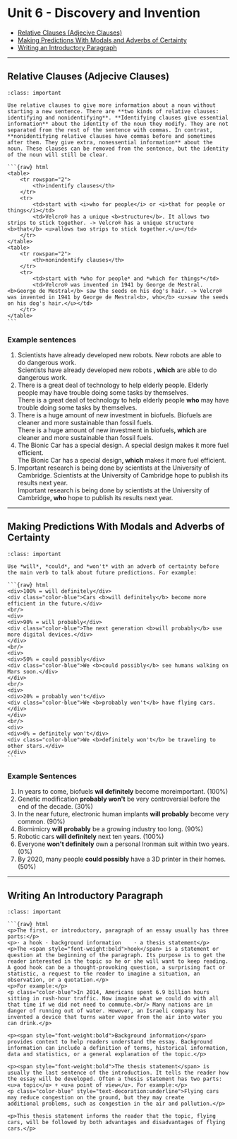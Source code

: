 # Unit 6 - Discovery and Invention

- [Relative Clauses (Adjecive Clauses)](#relative-clauses-adjecive-clauses)
- [Making Predictions With Modals and Adverbs of Certainty](#making-predictions-with-modals-and-adverbs-of-certainty)
- [Writing an Introductory Paragraph](#writing-an-introductory-paragraph)

---

## Relative Clauses (Adjecive Clauses)

````{admonition} MAKING PREDICTIONS
:class: important

Use relative clauses to give more information about a noun without starting a new sentence. There are **two kinds of relative clauses: identifying and nonidentifying**. **Identifying clauses give essential information** about the identity of the noun they modify. They are not separated from the rest of the sentence with commas. In contrast, **nonidentifying relative clauses have commas before and sometimes after them. They give extra, nonessential information** about the noun. These clauses can be removed from the sentence, but the identity of the noun will still be clear.

```{raw} html
<table>
	<tr rowspan="2">
		<th>indentify clauses</th>
	</tr>
	<tr>
		<td>start with <i>who for people</i> or <i>that for people or things</i></td>
		<td>Velcro® has a unique <b>structure</b>. It allows two strips to stick together. -> Velcro® has a unique structure <b>that</b> <u>allows two strips to stick together.</u></td>
	</tr>
</table>
<table>
	<tr rowspan="2">
		<th>nonindentify clauses</th>
	</tr>
	<tr>
		<td>start with *who for people* and *which for things*</td>
		<td>Velcro® was invented in 1941 by George de Mestral. <b>George de Mestral</b> saw the seeds on his dog's hair. -> Velcro® was invented in 1941 by George de Mestral<b>, who</b> <u>saw the seeds on his dog's hair.</u></td>
	</tr>
</table>
```
````

### Example sentences

<ol>
	<li>Scientists have already developed new robots. New robots are able to do dangerous work.</li>
	<div class="ml-2em">
	Scientists have already developed new robots <b>, which</b> are able to do dangerous work.
	</div>
	<li>There is a great deal of technology to help elderly people. Elderly people may have trouble doing some tasks by themselves.</li>
	<div class="ml-2em">There is a great deal of technology to help elderly people <b>who</b> may have trouble doing some tasks by themselves.</div>
	<li>There is a huge amount of new investment in biofuels. Biofuels are cleaner and more sustainable than fossil fuels.</li>
	<div class="ml-2em">There is a huge amount of new investment in biofuels<b>, which</b> are cleaner and more sustainable than fossil fuels.</div>
	<li>The Bionic Car has a special design. A special design makes it more fuel efficient.</li>
	<div class="ml-2em">The Bionic Car has a special design<b>, which</b> makes it more fuel efficient.</div>
	<li>Important research is being done by scientists at the University of Cambridge. Scientists at the University of Cambridge hope to publish its results next year.</li>
	<div class="ml-2em">Important research is being done by scientists at the University of Cambridge<b>, who</b> hope to publish its results next year.</div>
</ol>

---

## Making Predictions With Modals and Adverbs of Certainty

````{admonition} MAKING PREDICTIONS
:class: important

Use *will*, *could*, and *won't* with an adverb of certainty before the main verb to talk about future predictions. For example:

```{raw} html
<div>100% = will definitely</div>
<div class="color-blue">Cars <b>will definitely</b> become more efficient in the future.</div>
<br/>
<div>
<div>90% = will probably</div>
<div class="color-blue">The next generation <b>will probably</b> use more digital devices.</div>
</div>
<br/>
<div>
<div>50% = could possibly</div>
<div class="color-blue">We <b>could possibly</b> see humans walking on Mars soon.</div>
</div>
<br/>
<div>
<div>20% = probably won't</div>
<div class="color-blue">We <b>probably won't</b> have flying cars.</div>
</div>
<br/>
<div>
<div>0% = definitely won't</div>
<div class="color-blue">We <b>definitely won't</b> be traveling to other stars.</div>
</div>
```
````

### Example Sentences

1. In years to come, biofuels **wil definitely** become moreimportant. (100%)
2. Genetic modification **probably won't** be very controversial before the end of the decade. (30%)
3. In the near future, electronic human implants **will probably** become very common. (90%)
4. Biomimicry **will probably** be a growing industry too long. (90%)
5. Robotic cars **will definitely** next ten years. (100%)
6. Everyone **won't definitely** own a personal Ironman suit within two years. (0%)
7. By 2020, many people **could possibly** have a 3D printer in their homes. (50%)

---

## Writing An Introductory Paragraph

````{admonition} WRITING AN INTRODUCTORY PARAGRAPH
:class: important

```{raw} html
<p>The first, or introductory, paragraph of an essay usually has three parts:</p>
<p>· a hook	· background information	· a thesis statement</p>
<p>The <span style="font-weight:bold">hook</span> is a statement or question at the beginning of the paragraph. Its purpose is to get the reader interested in the topic so he or she will want to keep reading. A good hook can be a thought-provoking question, a surprising fact or statistic, a request to the reader to imagine a situation, an observation, or a quotation.</p>
<p>For example:</p>
<p class="color-blue">In 2014, Americans spent 6.9 billion hours sitting in rush-hour traffic. Now imagine what we could do with all that time if we did not need to commute.<br/> Many nations are in danger of running out of water. However, an Israeli company has invented a device that turns water vapor from the air into water you can drink.</p>

<p><span style="font-weight:bold">Background information</span> provides context to help readers understand the essay. Background information can include a definition of terms, historical information, data and statistics, or a general explanation of the topic.</p>

<p><span style="font-weight:bold">The thesis statement</span> is usually the last sentence of the introduction. It tells the reader how the essay will be developed. Often a thesis statement has two parts: <u>a topic</u> + <u>a point of view</u>. For example:</p>
<p class="color-blue" style="text-decoration:underline">Flying cars may reduce congestion on the ground, but they may create
additional problems, such as congestion in the air and pollution.</p>

<p>This thesis statement informs the reader that the topic, flying cars, will be followed by both advantages and disadvantages of flying cars.</p>
`````
